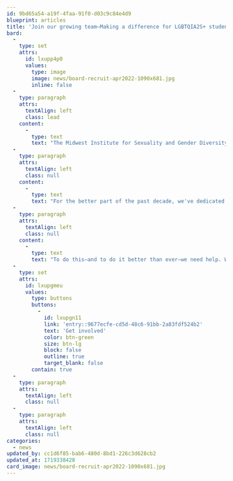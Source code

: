 ```yaml
---
id: 9bd65a54-a19f-4faa-91f0-d03c9c84e4d9
blueprint: articles
title: 'Join our growing team—Making a difference for LGBTQIA2S+ students in the Midwest'
bard:
  -
    type: set
    attrs:
      id: lxupp4p0
      values:
        type: image
        image: news/board-recruit-apr2022-1090x681.jpg
        inline: false
  -
    type: paragraph
    attrs:
      textAlign: left
      class: lead
    content:
      -
        type: text
        text: "The Midwest Institute for Sexuality and Gender Diversity is excited to announce we're growing our capacity through new involvement opportunities on key projects and strategic areas, including podcast production, social media, communications, graphic design, websites, customer service, event management, and more."
  -
    type: paragraph
    attrs:
      textAlign: left
      class: null
    content:
      -
        type: text
        text: "For the better part of the past decade, we've dedicated ourselves to our founding charge of supporting the Midwest Bisexual Lesbian Gay Transgender Asexual College Conference. In that time, our work and the context in which we do it have evolved alongside each other. Today, we coordinate a slate of programs and initiatives focusing on the needs, experiences, and liberation of queer and trans folks in the Midwest. "
  -
    type: paragraph
    attrs:
      textAlign: left
      class: null
    content:
      -
        type: text
        text: "To do this—and to do it better than ever—we need help. We're seeking thoughtful, motivated, collaborative partners to join us, and this summer we're leading a special coordinated round of outreach and recruitment. Click or tap the button below to learn more and get started."
  -
    type: set
    attrs:
      id: lxupgmeu
      values:
        type: buttons
        buttons:
          -
            id: lxupgn11
            link: 'entry::9677ecfe-cd5d-48c6-91bb-2a83fdf524b2'
            text: 'Get involved'
            color: btn-green
            size: btn-lg
            block: false
            outline: true
            target_blank: false
        contain: true
  -
    type: paragraph
    attrs:
      textAlign: left
      class: null
  -
    type: paragraph
    attrs:
      textAlign: left
      class: null
categories:
  - news
updated_by: cc1d6f85-bab6-480d-8bd1-226c3d628cb2
updated_at: 1719338428
card_image: news/board-recruit-apr2022-1090x681.jpg
---
```

